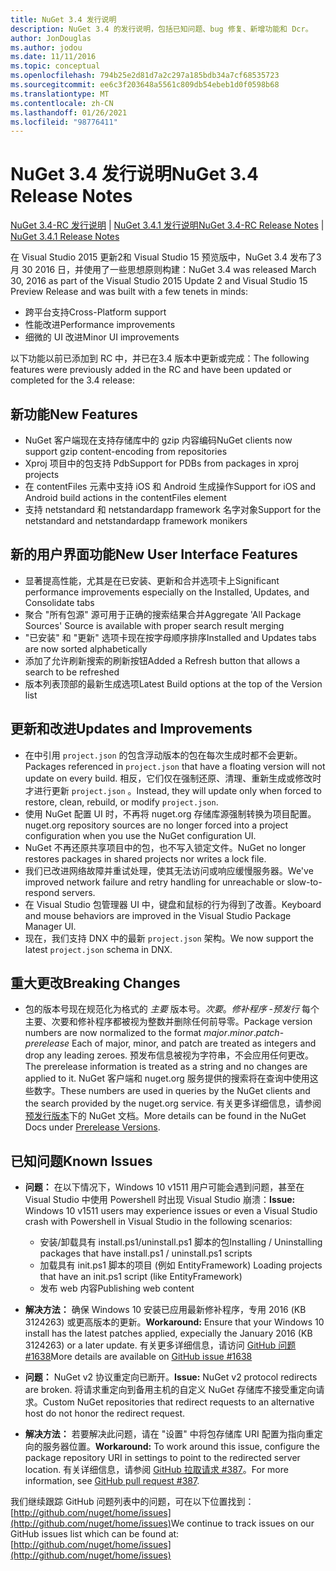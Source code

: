 ```yaml
---
title: NuGet 3.4 发行说明
description: NuGet 3.4 的发行说明，包括已知问题、bug 修复、新增功能和 Dcr。
author: JonDouglas
ms.author: jodou
ms.date: 11/11/2016
ms.topic: conceptual
ms.openlocfilehash: 794b25e2d81d7a2c297a185bdb34a7cf68535723
ms.sourcegitcommit: ee6c3f203648a5561c809db54ebeb1d0f0598b68
ms.translationtype: MT
ms.contentlocale: zh-CN
ms.lasthandoff: 01/26/2021
ms.locfileid: "98776411"
---
```

# <a name="nuget-34-release-notes"></a><span data-ttu-id="260cd-103">NuGet 3.4 发行说明</span><span class="sxs-lookup"><span data-stu-id="260cd-103">NuGet 3.4 Release Notes</span></span>

<span data-ttu-id="260cd-104">[NuGet 3.4-RC 发行说明](../release-notes/nuget-3.4-RC.md)  | [NuGet 3.4.1 发行说明](../release-notes/nuget-3.4.1.md)</span><span class="sxs-lookup"><span data-stu-id="260cd-104">[NuGet 3.4-RC Release Notes](../release-notes/nuget-3.4-RC.md) | [NuGet 3.4.1 Release Notes](../release-notes/nuget-3.4.1.md)</span></span>

<span data-ttu-id="260cd-105">在 Visual Studio 2015 更新2和 Visual Studio 15 预览版中，NuGet 3.4 发布了3月 30 2016 日，并使用了一些思想原则构建：</span><span class="sxs-lookup"><span data-stu-id="260cd-105">NuGet 3.4 was released March 30, 2016 as part of the Visual Studio 2015 Update 2 and Visual Studio 15 Preview Release and was built with a few tenets in minds:</span></span>

* <span data-ttu-id="260cd-106">跨平台支持</span><span class="sxs-lookup"><span data-stu-id="260cd-106">Cross-Platform support</span></span>
* <span data-ttu-id="260cd-107">性能改进</span><span class="sxs-lookup"><span data-stu-id="260cd-107">Performance improvements</span></span>
* <span data-ttu-id="260cd-108">细微的 UI 改进</span><span class="sxs-lookup"><span data-stu-id="260cd-108">Minor UI improvements</span></span>

<span data-ttu-id="260cd-109">以下功能以前已添加到 RC 中，并已在3.4 版本中更新或完成：</span><span class="sxs-lookup"><span data-stu-id="260cd-109">The following features were previously added in the RC and have been updated or completed for the 3.4 release:</span></span>

## <a name="new-features"></a><span data-ttu-id="260cd-110">新功能</span><span class="sxs-lookup"><span data-stu-id="260cd-110">New Features</span></span>

* <span data-ttu-id="260cd-111">NuGet 客户端现在支持存储库中的 gzip 内容编码</span><span class="sxs-lookup"><span data-stu-id="260cd-111">NuGet clients now support gzip content-encoding from repositories</span></span>
* <span data-ttu-id="260cd-112">Xproj 项目中的包支持 Pdb</span><span class="sxs-lookup"><span data-stu-id="260cd-112">Support for PDBs from packages in xproj projects</span></span>
* <span data-ttu-id="260cd-113">在 contentFiles 元素中支持 iOS 和 Android 生成操作</span><span class="sxs-lookup"><span data-stu-id="260cd-113">Support for iOS and Android build actions in the contentFiles element</span></span>
* <span data-ttu-id="260cd-114">支持 netstandard 和 netstandardapp framework 名字对象</span><span class="sxs-lookup"><span data-stu-id="260cd-114">Support for the netstandard and netstandardapp framework monikers</span></span>

## <a name="new-user-interface-features"></a><span data-ttu-id="260cd-115">新的用户界面功能</span><span class="sxs-lookup"><span data-stu-id="260cd-115">New User Interface Features</span></span>

* <span data-ttu-id="260cd-116">显著提高性能，尤其是在已安装、更新和合并选项卡上</span><span class="sxs-lookup"><span data-stu-id="260cd-116">Significant performance improvements especially on the Installed, Updates, and Consolidate tabs</span></span>
* <span data-ttu-id="260cd-117">聚合 "所有包源" 源可用于正确的搜索结果合并</span><span class="sxs-lookup"><span data-stu-id="260cd-117">Aggregate 'All Package Sources' Source is available with proper search result merging</span></span>
* <span data-ttu-id="260cd-118">"已安装" 和 "更新" 选项卡现在按字母顺序排序</span><span class="sxs-lookup"><span data-stu-id="260cd-118">Installed and Updates tabs are now sorted alphabetically</span></span>
* <span data-ttu-id="260cd-119">添加了允许刷新搜索的刷新按钮</span><span class="sxs-lookup"><span data-stu-id="260cd-119">Added a Refresh button that allows a search to be refreshed</span></span>
* <span data-ttu-id="260cd-120">版本列表顶部的最新生成选项</span><span class="sxs-lookup"><span data-stu-id="260cd-120">Latest Build options at the top of the Version list</span></span>

## <a name="updates-and-improvements"></a><span data-ttu-id="260cd-121">更新和改进</span><span class="sxs-lookup"><span data-stu-id="260cd-121">Updates and Improvements</span></span>

* <span data-ttu-id="260cd-122">在中引用 `project.json` 的包含浮动版本的包在每次生成时都不会更新。</span><span class="sxs-lookup"><span data-stu-id="260cd-122">Packages referenced in `project.json` that have a floating version will not update on every build.</span></span> <span data-ttu-id="260cd-123">相反，它们仅在强制还原、清理、重新生成或修改时才进行更新 `project.json` 。</span><span class="sxs-lookup"><span data-stu-id="260cd-123">Instead, they will update only when forced to restore, clean, rebuild, or modify `project.json`.</span></span>
* <span data-ttu-id="260cd-124">使用 NuGet 配置 UI 时，不再将 nuget.org 存储库源强制转换为项目配置。</span><span class="sxs-lookup"><span data-stu-id="260cd-124">nuget.org repository sources are no longer forced into a project configuration when you use the NuGet configuration UI.</span></span>
* <span data-ttu-id="260cd-125">NuGet 不再还原共享项目中的包，也不写入锁定文件。</span><span class="sxs-lookup"><span data-stu-id="260cd-125">NuGet no longer restores packages in shared projects nor writes a lock file.</span></span>
* <span data-ttu-id="260cd-126">我们已改进网络故障并重试处理，使其无法访问或响应缓慢服务器。</span><span class="sxs-lookup"><span data-stu-id="260cd-126">We've improved network failure and retry handling for unreachable or slow-to-respond servers.</span></span>
* <span data-ttu-id="260cd-127">在 Visual Studio 包管理器 UI 中，键盘和鼠标的行为得到了改善。</span><span class="sxs-lookup"><span data-stu-id="260cd-127">Keyboard and mouse behaviors are improved in the Visual Studio Package Manager UI.</span></span>
* <span data-ttu-id="260cd-128">现在，我们支持 DNX 中的最新 `project.json` 架构。</span><span class="sxs-lookup"><span data-stu-id="260cd-128">We now support the latest `project.json` schema in DNX.</span></span>

## <a name="breaking-changes"></a><span data-ttu-id="260cd-129">重大更改</span><span class="sxs-lookup"><span data-stu-id="260cd-129">Breaking Changes</span></span>

* <span data-ttu-id="260cd-130">包的版本号现在规范化为格式的 *主要* 版本号。*次要*。*修补程序* -*预发行*  每个主要、次要和修补程序都被视为整数并删除任何前导零。</span><span class="sxs-lookup"><span data-stu-id="260cd-130">Package version numbers are now normalized to the format *major*.*minor*.*patch*-*prerelease*   Each of major, minor, and patch are treated as integers and drop any leading zeroes.</span></span>  <span data-ttu-id="260cd-131">预发布信息被视为字符串，不会应用任何更改。</span><span class="sxs-lookup"><span data-stu-id="260cd-131">The prerelease information is treated as a string and no changes are applied to it.</span></span> <span data-ttu-id="260cd-132">NuGet 客户端和 nuget.org 服务提供的搜索将在查询中使用这些数字。</span><span class="sxs-lookup"><span data-stu-id="260cd-132">These numbers are used in queries by the NuGet clients and the search provided by the nuget.org service.</span></span>  <span data-ttu-id="260cd-133">有关更多详细信息，请参阅 [预发行版本](../create-packages/prerelease-packages.md)下的 NuGet 文档。</span><span class="sxs-lookup"><span data-stu-id="260cd-133">More details can be found in the NuGet Docs under [Prerelease Versions](../create-packages/prerelease-packages.md).</span></span>

## <a name="known-issues"></a><span data-ttu-id="260cd-134">已知问题</span><span class="sxs-lookup"><span data-stu-id="260cd-134">Known Issues</span></span>

* <span data-ttu-id="260cd-135">**问题：** 在以下情况下，Windows 10 v1511 用户可能会遇到问题，甚至在 Visual Studio 中使用 Powershell 时出现 Visual Studio 崩溃：</span><span class="sxs-lookup"><span data-stu-id="260cd-135">**Issue:** Windows 10 v1511 users may experience issues or even a Visual Studio crash with Powershell in Visual Studio in the following scenarios:</span></span>
    * <span data-ttu-id="260cd-136">安装/卸载具有 install.ps1/uninstall.ps1 脚本的包</span><span class="sxs-lookup"><span data-stu-id="260cd-136">Installing / Uninstalling packages that have install.ps1 / uninstall.ps1 scripts</span></span>
    * <span data-ttu-id="260cd-137">加载具有 init.ps1 脚本的项目 (例如 EntityFramework) </span><span class="sxs-lookup"><span data-stu-id="260cd-137">Loading projects that have an init.ps1 script (like EntityFramework)</span></span>
    * <span data-ttu-id="260cd-138">发布 web 内容</span><span class="sxs-lookup"><span data-stu-id="260cd-138">Publishing web content</span></span>

* <span data-ttu-id="260cd-139">**解决方法：** 确保 Windows 10 安装已应用最新修补程序，专用 2016 (KB 3124263) 或更高版本的更新。</span><span class="sxs-lookup"><span data-stu-id="260cd-139">**Workaround:** Ensure that your Windows 10 install has the latest patches applied, expecially the January 2016 (KB 3124263) or a later update.</span></span>  <span data-ttu-id="260cd-140">有关更多详细信息，请访问 [GitHub 问题 #1638](http://github.com/nuget/home/issues/1638)</span><span class="sxs-lookup"><span data-stu-id="260cd-140">More details are available on [GitHub issue #1638](http://github.com/nuget/home/issues/1638)</span></span>

* <span data-ttu-id="260cd-141">**问题：** NuGet v2 协议重定向已断开。</span><span class="sxs-lookup"><span data-stu-id="260cd-141">**Issue:** NuGet v2 protocol redirects are broken.</span></span>
<span data-ttu-id="260cd-142">将请求重定向到备用主机的自定义 NuGet 存储库不接受重定向请求。</span><span class="sxs-lookup"><span data-stu-id="260cd-142">Custom NuGet repositories that redirect requests to an alternative host do not honor the redirect request.</span></span>
* <span data-ttu-id="260cd-143">**解决方法：**  若要解决此问题，请在 "设置" 中将包存储库 URI 配置为指向重定向的服务器位置。</span><span class="sxs-lookup"><span data-stu-id="260cd-143">**Workaround:**  To work around this issue, configure the package repository URI in settings to point to the redirected server location.</span></span>
<span data-ttu-id="260cd-144">有关详细信息，请参阅 [GitHub 拉取请求 #387](https://github.com/NuGet/NuGet.Client/pull/387)。</span><span class="sxs-lookup"><span data-stu-id="260cd-144">For more information, see [GitHub pull request #387](https://github.com/NuGet/NuGet.Client/pull/387).</span></span>

<span data-ttu-id="260cd-145">我们继续跟踪 GitHub 问题列表中的问题，可在以下位置找到： [http://github.com/nuget/home/issues](http://github.com/nuget/home/issues)</span><span class="sxs-lookup"><span data-stu-id="260cd-145">We continue to track issues on our GitHub issues list which can be found at: [http://github.com/nuget/home/issues](http://github.com/nuget/home/issues)</span></span>